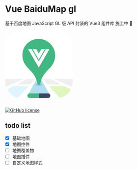 # Vue BaiduMap gl

基于百度地图 JavaScript GL 版 API 封装的 Vue3 组件库 施工中 🚧

<div style="display:flex;justify-content:center;border-radius:48px;overflow:hidden; width:220px;">
  <img src='./docs/.vuepress/public/logo.png' style="width:100%">
</div>
<br />

[![GitHub license](https://img.shields.io/github/license/yue1123/img-previewer?style=flat-square)](https://github.com/yue1123/img-previewer/blob/main/LICENSE)

## todo list

-   [x] 基础地图
-   [x] 地图控件
-   [ ] 地图覆盖物
-   [ ] 地图插件
-   [ ] 自定义地图样式
